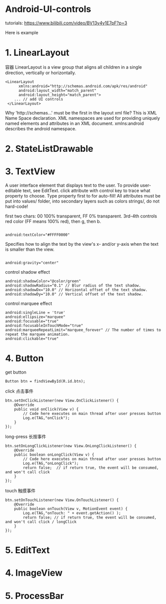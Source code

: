 # Android-UI-controls

tutorials:
https://www.bilibili.com/video/BV13y4y1E7pF?p=3

Here is example


# 1. LinearLayout
容器
LinearLayout is a view group that aligns all children in a single direction, vertically or horizontally.

```
<LinearLayout
      xmlns:android="http://schemas.android.com/apk/res/android"
      android:layout_width="match_parent"
      android:layout_height="match_parent">
    ... // add UI controls
 </LinearLayout>
```
Why 'http://schemas...' must be the first in the layout xml file?
This is XML Name Space declaration. XML namespaces are used for providing uniquely named elements and attributes in an XML document. xmlns:android describes the android namespace.

# 2. StateListDrawable


# 3. TextView
A user interface element that displays text to the user. To provide user-editable text, see EditText. click attribute with control key to trace what property to choose. Type property first to for auto-fill! All attributes must be put into values/ folder, into secondary layers such as colors strings/, do not hard-code! 

first two chars: 00 100% transparent, FF 0% transparent. 3rd-4th controls red color (FF means 100% red), then g, then b.
```

android:textColor="#FFFF0000"
```

Specifies how to align the text by the view's x- and/or y-axis when the text is smaller than the view.
```

android:gravity="center"
```

control shadow effect
```
android:shadowColor="@color/green"
android:shadowRadius="0.1" // Blur radius of the text shadow.
android:shadowDx="10.0"	// Horizontal offset of the text shadow.
android:shadowDy="10.0"	// Vertical offset of the text shadow. 
```

control marquee effect
```
android:singleLine = 'true'
android:ellipsize="marquee"
android:focusable="true"
android:focusableInTouchMode="true"
android:marqueeRepeatLimit="marquee_forever" // The number of times to repeat the marquee animation. 
android:clickable="true"
```

# 4. Button
get button
```
Button btn = findViewById(R.id.btn);
```
click 点击事件

```
btn.setOnClickListener(new View.OnClickListener() {
    @Override
    public void onClick(View v) {
        // Code here executes on main thread after user presses button
        Log.e(TAG,"onClick");
    }
});
```
long-press 长按事件
```
btn.setOnLongClickListener(new View.OnLongClickListener() {
    @Override
    public boolean onLongClick(View v) {
        // Code here executes on main thread after user presses button
        Log.e(TAG,"onLongClick");
        return false;  // if return true, the event will be consumed, and won't call click
    }
});
```
touch 触摸事件
```
btn.setOnTouchListener(new View.OnTouchListener() {
    @Override
    public boolean onTouch(View v, MotionEvent event) {
        Log.e(TAG,"onTouch: " + event.getAction() );
        return false; // if return true, the event will be consumed, and won't call click / longClick
    }
});
```

# 5. EditText


# 4. ImageView



# 5. ProcessBar



